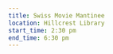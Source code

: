 ```yaml
---
title: Swiss Movie Mantinee
location: Hillcrest Library
start_time: 2:30 pm
end_time: 6:30 pm
---
```

